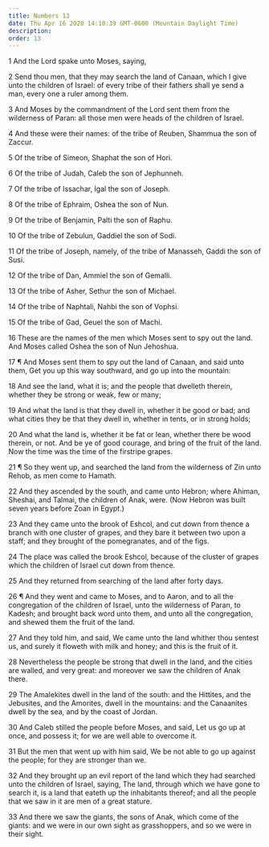 ```yaml
---
title: Numbers 13
date: Thu Apr 16 2020 14:10:39 GMT-0600 (Mountain Daylight Time)
description: 
order: 13
---
```


<p>1 And the Lord spake unto Moses, saying,</p>
<p>
  2 Send thou men, that they may search the land of Canaan, which I give unto
  the children of Israel: of every tribe of their fathers shall ye send a man,
  every one a ruler among them.
</p>
<p>
  3 And Moses by the commandment of the Lord sent them from the wilderness of
  Paran: all those men were heads of the children of Israel.
</p>
<p>
  4 And these were their names: of the tribe of Reuben, Shammua the son of
  Zaccur.
</p>
<p>5 Of the tribe of Simeon, Shaphat the son of Hori.</p>
<p>6 Of the tribe of Judah, Caleb the son of Jephunneh.</p>
<p>7 Of the tribe of Issachar, Igal the son of Joseph.</p>
<p>8 Of the tribe of Ephraim, Oshea the son of Nun.</p>
<p>9 Of the tribe of Benjamin, Palti the son of Raphu.</p>
<p>10 Of the tribe of Zebulun, Gaddiel the son of Sodi.</p>
<p>
  11 Of the tribe of Joseph, namely, of the tribe of Manasseh, Gaddi the son of
  Susi.
</p>
<p>12 Of the tribe of Dan, Ammiel the son of Gemalli.</p>
<p>13 Of the tribe of Asher, Sethur the son of Michael.</p>
<p>14 Of the tribe of Naphtali, Nahbi the son of Vophsi.</p>
<p>15 Of the tribe of Gad, Geuel the son of Machi.</p>
<p>
  16 These are the names of the men which Moses sent to spy out the land. And
  Moses called Oshea the son of Nun Jehoshua.
</p>
<p>
  17 &#xB6; And Moses sent them to spy out the land of Canaan, and said unto
  them, Get you up this way southward, and go up into the mountain:
</p>
<p>
  18 And see the land, what it is; and the people that dwelleth therein, whether
  they be strong or weak, few or many;
</p>
<p>
  19 And what the land is that they dwell in, whether it be good or bad; and
  what cities they be that they dwell in, whether in tents, or in strong holds;
</p>
<p>
  20 And what the land is, whether it be fat or lean, whether there be wood
  therein, or not. And be ye of good courage, and bring of the fruit of the
  land. Now the time was the time of the firstripe grapes.
</p>
<p>
  21 &#xB6; So they went up, and searched the land from the wilderness of Zin
  unto Rehob, as men come to Hamath.
</p>
<p>
  22 And they ascended by the south, and came unto Hebron; where Ahiman,
  Sheshai, and Talmai, the children of Anak, were. (Now Hebron was built seven
  years before Zoan in Egypt.)
</p>
<p>
  23 And they came unto the brook of Eshcol, and cut down from thence a branch
  with one cluster of grapes, and they bare it between two upon a staff; and
  they brought of the pomegranates, and of the figs.
</p>
<p>
  24 The place was called the brook Eshcol, because of the cluster of grapes
  which the children of Israel cut down from thence.
</p>
<p>25 And they returned from searching of the land after forty days.</p>
<p>
  26 &#xB6; And they went and came to Moses, and to Aaron, and to all the
  congregation of the children of Israel, unto the wilderness of Paran, to
  Kadesh; and brought back word unto them, and unto all the congregation, and
  shewed them the fruit of the land.
</p>
<p>
  27 And they told him, and said, We came unto the land whither thou sentest us,
  and surely it floweth with milk and honey; and this is the fruit of it.
</p>
<p>
  28 Nevertheless the people be strong that dwell in the land, and the cities
  are walled, and very great: and moreover we saw the children of Anak there.
</p>
<p>
  29 The Amalekites dwell in the land of the south: and the Hittites, and the
  Jebusites, and the Amorites, dwell in the mountains: and the Canaanites dwell
  by the sea, and by the coast of Jordan.
</p>
<p>
  30 And Caleb stilled the people before Moses, and said, Let us go up at once,
  and possess it; for we are well able to overcome it.
</p>
<p>
  31 But the men that went up with him said, We be not able to go up against the
  people; for they are stronger than we.
</p>
<p>
  32 And they brought up an evil report of the land which they had searched unto
  the children of Israel, saying, The land, through which we have gone to search
  it, is a land that eateth up the inhabitants thereof; and all the people that
  we saw in it are men of a great stature.
</p>
<p>
  33 And there we saw the giants, the sons of Anak, which come of the giants:
  and we were in our own sight as grasshoppers, and so we were in their sight.
</p>
